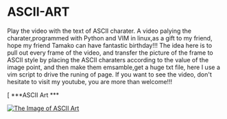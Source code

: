 # ASCII-ART
Play the video with the text of ASCII charater. A video palying the charater,programmed with Python and VIM in linux,as a gift to my friend, hope my friend Tamako can have fantastic birthday!!!
The idea here is to pull out every frame of the video, and transfer the picture of the frame to ASCII style by placing the ASCII charaters according to the value of the image point, and then make them emsamble,get a huge txt file, here I use a vim script to drive the runing of page.
If you want to see the video, don't hesitate to visit my youtube, you are more than welcome!!!  

[
***ASCII Art  ***    

[![The Image of ASCII Art](https://github.com/kyle662606957/ASCII-ART/blob/master/For%20Tamako.PNG)](https://youtu.be/IxP5-jsdCeY)
